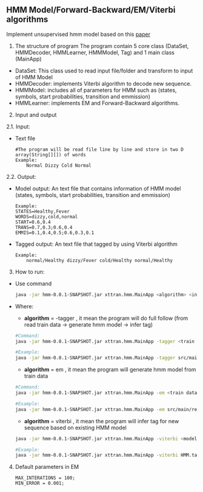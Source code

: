 ## HMM Model/Forward-Backward/EM/Viterbi algorithms 

Implement unsupervised hmm model based on this [paper](lecture_15_16.pdf)

 1. The structure of program
The program contain 5 core class (DataSet, HMMDecoder, HMMLearner, HMMModel, Tag) and 1 main class (MainApp)
 - DataSet: This class used to read input file/folder and transform to input of HMM Model
 - HMMDecoder: implements Viterbi algorithm to decode new sequence.
 - HMMModel: includes all of parameters for HMM such as (states, symbols, start probabilities, transition and emmission)
 - HMMLearner: implements EM and Forward-Backward algorithms.

 2. Input and output

  2.1. Input: 
  - Text file
    ```
    #The program will be read file line by line and store in two D array(String[][]) of words 
    Example:
    	Normal Dizzy Cold Normal
    ```
  2.2. Output:
  - Model output: An text file that contains information of HMM model (states, symbols, start probabilities, transition and emmission)
    ```
    Example: 
	STATES=Healthy,Fever
	WORDS=dizzy,cold,normal
	START=0.6,0.4
	TRANS=0.7,0.3;0.6,0.4
	EMMIS=0.1,0.4,0.5;0.6,0.3,0.1
    ```
			
  - Tagged output: An text file that tagged by using Viterbi algorithm
    ```
    Example:
    	normal/Healthy dizzy/Fever cold/Healthy normal/Healthy
    ```
   			
 3. How to run:
 - Use command
   ```bash
   java -jar hmm-0.0.1-SNAPSHOT.jar xttran.hmm.MainApp <algorithm> <input> <output>
   ```
 - Where:
 
    + **algorithm** = -tagger , it mean the program will do full follow (from read train data -> generate hmm model -> infer tag)
	```bash
	#Command:
	java -jar hmm-0.0.1-SNAPSHOT.jar xttran.hmm.MainApp -tagger <train data path> <test data path> <tagged output path> <number of states>

	#Example:
	java -jar hmm-0.0.1-SNAPSHOT.jar xttran.hmm.MainApp -tagger src/main/resources/data/train/acq/ src/main/resources/data/test/acq/0009613 demo/0009613 5
	```

    + **algorithm** = em , it mean the program will generate hmm model from train data
    
	```bash
	#Command:
	java -jar hmm-0.0.1-SNAPSHOT.jar xttran.hmm.MainApp -em <train data path> <model output path> <number of states>

	#Example:
	java -jar hmm-0.0.1-SNAPSHOT.jar xttran.hmm.MainApp -em src/main/resources/data/train/acq/ HMM.tagger 5
	```

    + **algorithm** = viterbi , it mean the program will infer tag for new sequence based on existing HMM model
    	
	```bash
	java -jar hmm-0.0.1-SNAPSHOT.jar xttran.hmm.MainApp -viterbi <model input path> <input path> <tagged output path>

	#Example:
	java -jar hmm-0.0.1-SNAPSHOT.jar xttran.hmm.MainApp -viterbi HMM.tagger src/main/resources/data/train/acq/0000005 output-0000005 5
	```
    		
4. Default parameters in EM

   ```
   MAX_INTERATIONS = 100;
   MIN_ERROR = 0.001;
   ```
  

